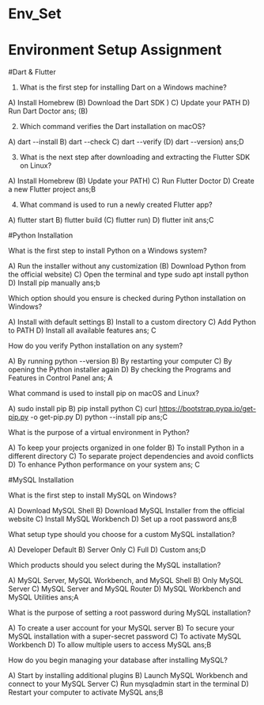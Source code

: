 # Env_Set

# Environment Setup Assignment

#Dart & Flutter

1. What is the first step for installing Dart on a Windows machine? 

A) Install Homebrew
(B) Download the Dart SDK )
C) Update your PATH
D) Run Dart Doctor
ans; (B)

2. Which command verifies the Dart installation on macOS?

A) dart --install
B) dart --check
C) dart --verify
(D) dart --version)
ans;D

3. What is the next step after downloading and extracting the Flutter SDK on Linux?

A) Install Homebrew
(B) Update your PATH)
C) Run Flutter Doctor
D) Create a new Flutter project
ans;B

4. What command is used to run a newly created Flutter app?

A) flutter start
B) flutter build
(C) flutter run)
D) flutter init
ans;C

#Python Installation

What is the first step to install Python on a Windows system?

A) Run the installer without any customization
(B) Download Python from the official website)
C) Open the terminal and type sudo apt install python
D) Install pip manually
ans;b

Which option should you ensure is checked during Python installation on Windows?

A) Install with default settings
B) Install to a custom directory
C) Add Python to PATH
D) Install all available features
ans; C

How do you verify Python installation on any system?

A) By running python --version
B) By restarting your computer
C) By opening the Python installer again
D) By checking the Programs and Features in Control Panel
ans; A

What command is used to install pip on macOS and Linux?

A) sudo install pip
B) pip install python
C) curl https://bootstrap.pypa.io/get-pip.py -o get-pip.py
D) python --install pip
ans;C

What is the purpose of a virtual environment in Python?

A) To keep your projects organized in one folder
B) To install Python in a different directory
C) To separate project dependencies and avoid conflicts
D) To enhance Python performance on your system
ans; C

#MySQL Installation

What is the first step to install MySQL on Windows?

A) Download MySQL Shell
B) Download MySQL Installer from the official website
C) Install MySQL Workbench
D) Set up a root password
ans;B

What setup type should you choose for a custom MySQL installation?

A) Developer Default
B) Server Only
C) Full
D) Custom
ans;D

Which products should you select during the MySQL installation?

A) MySQL Server, MySQL Workbench, and MySQL Shell
B) Only MySQL Server
C) MySQL Server and MySQL Router
D) MySQL Workbench and MySQL Utilities
ans;A

What is the purpose of setting a root password during MySQL installation?

A) To create a user account for your MySQL server
B) To secure your MySQL installation with a super-secret password
C) To activate MySQL Workbench
D) To allow multiple users to access MySQL
ans;B

How do you begin managing your database after installing MySQL?

A) Start by installing additional plugins
B) Launch MySQL Workbench and connect to your MySQL Server
C) Run mysqladmin start in the terminal
D) Restart your computer to activate MySQL
ans;B
